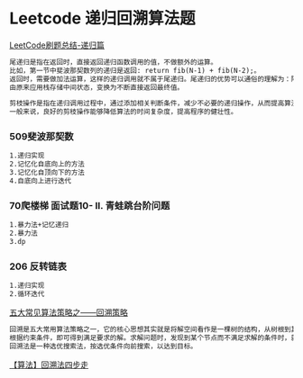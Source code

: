# Leetcode 递归回溯算法题
[LeetCode刷题总结-递归篇](https://www.cnblogs.com/liuzhen1995/p/11748881.html)
```markdown
尾递归是指在返回时，直接返回递归函数调用的值，不做额外的运算。
比如，第一节中斐波那契数列的递归是返回: return fib(N-1) + fib(N-2);。
返回时，需要做加法运算，这样的递归调用就不属于尾递归。尾递归的优势可以通俗的理解为：降低算法的空间复杂度，
由原来应用栈存储中间状态，变换为不断直接返回最终值。
```
```markdown
剪枝操作是指在递归调用过程中，通过添加相关判断条件，减少不必要的递归操作，从而提高算法的运行速度。
一般来说，良好的剪枝操作能够降低算法的时间复杂度，提高程序的健壮性。
```
### 509斐波那契数
```markdown
1.递归实现
2.记忆化自底向上的方法
3.记忆化自顶向下的方法
4.自底向上进行迭代
```
### 70爬楼梯 面试题10- II. 青蛙跳台阶问题
```markdown
1.暴力法+记忆递归
2.暴力法
3.dp
```
### 206 反转链表
```markdown
1.递归实现
2.循环迭代
```
[五大常见算法策略之——回溯策略](https://www.cnblogs.com/vfdxvffd/p/12484932.html)
```markdown
回溯是五大常用算法策略之一，它的核心思想其实就是将解空间看作是一棵树的结构，从树根到其中一个叶子节点的路径就是一个可能的解，
根据约束条件，即可得到满足要求的解。求解问题时，发现到某个节点而不满足求解的条件时，就“回溯”返回，尝试别的路径。
回溯法是一种选优搜索法，按选优条件向前搜索，以达到目标。
```
[【算法】回溯法四步走](https://www.cnblogs.com/blknemo/p/12431911.html)

